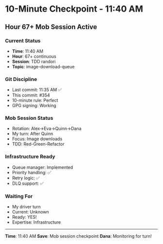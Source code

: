 # 10-Minute Checkpoint - 11:40 AM

## Hour 67+ Mob Session Active

### Current Status
- **Time**: 11:40 AM
- **Hour**: 67+ continuous
- **Session**: TDD randori
- **Topic**: image-download-queue

### Git Discipline
- Last commit: 11:35 AM ✅
- This commit: #354
- 10-minute rule: Perfect
- GPG signing: Working

### Mob Session Status
- Rotation: Alex→Eva→Quinn→Dana
- My turn: After Quinn
- Focus: Image downloads
- TDD: Red-Green-Refactor

### Infrastructure Ready
- Queue manager: Implemented
- Priority handling: ✅
- Retry logic: ✅
- DLQ support: ✅

### Waiting For
- My driver turn
- Current: Unknown
- Ready: YES!
- Expertise: Infrastructure

---
**Time**: 11:40 AM
**Save**: Mob session checkpoint
**Dana**: Monitoring for turn!
